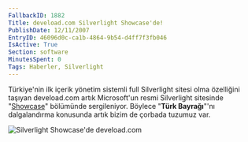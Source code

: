 ```yaml
---
FallbackID: 1882
Title: deveload.com Silverlight Showcase'de!
PublishDate: 12/11/2007
EntryID: 46096d0c-ca1b-4864-9b54-d4ff7f3fb046
IsActive: True
Section: software
MinutesSpent: 0
Tags: Haberler, Silverlight
---
```

Türkiye'nin ilk içerik yönetim sistemli full Silverlight sitesi olma
özelliğini taşıyan deveload.com artık Microsoft'un resmi Silverlight
sitesinde "[Showcase](http://www.silverlight.net/showcase)" bölümünde
sergileniyor. Böylece "**Türk Bayrağı**"'nı dalgalandırma konusunda
artık bizim de çorbada tuzumuz var.

![Silverlight Showcase'de
deveload.com](http://cdn.daron.yondem.com/assets/1882/11122007_2.jpg)


